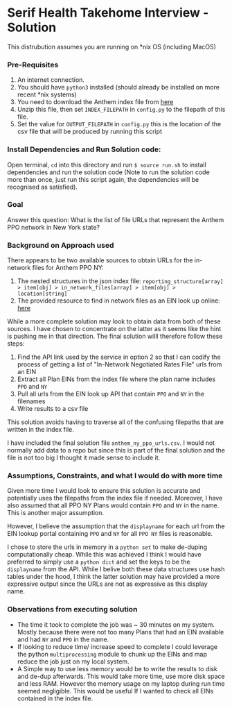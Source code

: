 # Serif Health Takehome Interview - Solution

This distrubution assumes you are running on \*nix OS (including MacOS)

### Pre-Requisites

1. An internet connection.
1. You should have `python3` installed (should already be installed on more recent \*nix systems)
1. You need to download the Anthem index file from [here](https://antm-pt-prod-dataz-nogbd-nophi-us-east1.s3.amazonaws.com/anthem/2023-04-01_anthem_index.json.gz)
1. Unzip this file, then set `INDEX_FILEPATH` in `config.py` to the filepath of this file.
1. Set the value for `OUTPUT_FILEPATH` in `config.py` this is the location of the csv file that will be produced by running this script

### Install Dependencies and Run Solution code:

Open terminal, `cd` into this directory and run `$ source run.sh` to install dependencies and run the solution code (Note to run the solution code more than once, just run this script again, the dependencies will be recognised as satisfied).

### Goal

Answer this question: What is the list of file URLs that represent the Anthem PPO network in New York state?

### Background on Approach used

There appears to be two available sources to obtain URLs for the in-network files for Anthem PPO NY:

1. The nested structures in the json index file: `reporting_structure[array] > item[obj] > in_network_files[array] > item[obj] > location[string]`
2. The provided resource to find in network files as an EIN look up online: [here](https://www.anthem.com/machine-readable-file/search/)

While a more complete solution may look to obtain data from both of these sources. I have chosen to concentrate on the latter as it seems like the hint is pushing me in that direction. The final solution willl therefore follow these steps:

1. Find the API link used by the service in option 2 so that I can codify the process of getting a list of "In-Network Negotiated Rates File" urls from an EIN
1. Extract all Plan EINs from the index file where the plan name includes `PPO` and `NY`
1. Pull all urls from the EIN look up API that contain `PPO` and `NY` in the filenames
1. Write results to a csv file

This solution avoids having to traverse all of the confusing filepaths that are written in the index file.

I have included the final solution file `anthem_ny_ppo_urls.csv`. I would not normally add data to a repo but since this is part of the final solution and the file is not too big I thought it made sense to include it.

### Assumptions, Constraints, and what I would do with more time

Given more time I would look to ensure this solution is accurate and potentially uses the filepaths from the index file if needed. Moreover, I have also assumed that all PPO NY Plans would contain `PPO` and `NY` in the name. This is another major assumption.

However, I believe the assumption that the `displayname` for each url from the EIN lookup portal containing `PPO` and `NY` for all `PPO NY` files is reasonable.

I chose to store the urls in memory in a `python set` to make de-duping computationally cheap. While this was achieved I think I would have preferred to simply use a `python dict` and set the keys to be the `displayname` from the API. While I belive both these data structures use hash tables under the hood, I think the latter solution may have provided a more expressive output since the URLs are not as expressive as this display name.

### Observations from executing solution

- The time it took to complete the job was ~ 30 minutes on my system. Mostly because there were not too many Plans that had an EIN available and had `NY` and `PPO` in the name.
- If looking to reduce time/ increase speed to complete I could leverage the python `multiprocessing` module to chunk up the EINs and map reduce the job just on my local system.
- A Simple way to use less memory would be to write the results to disk and de-dup afterwards. This would take more time, use more disk space and less RAM. However the memory usage on my laptop during run time seemed negligible. This would be useful If I wanted to check all EINs contained in the index file.
